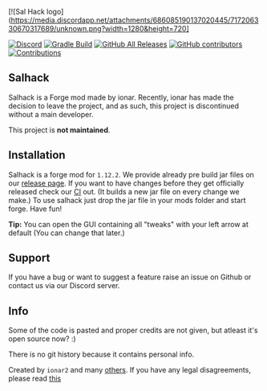 [![Sal Hack logo](https://media.discordapp.net/attachments/686085190137020445/717206330670317689/unknown.png?width=1280&height=720]

[![Discord](https://img.shields.io/discord/694337597371056198?label=discord&logo=discord&logoColor=white)](https://discord.gg/UEyGRGu) 
[![Gradle Build](https://github.com/ionar2/salhack/workflows/Gradle%20Build/badge.svg?branch=master)](https://github.com/ionar2/salhack/actions)
[![GitHub All Releases](https://img.shields.io/github/downloads/ionar2/salhack/total.svg)](https://github.com/ionar2/salhack/releases/)
[![GitHub contributors](https://img.shields.io/github/contributors/ionar2/salhack.svg)](https://github.com/ionar2/salhack/graphs/contributors/)
[![Contributions](https://img.shields.io/badge/contributions-unmaintained-lightgray.svg?style=flat)](https://github.com/ionar2/salhack/issues/)

## Salhack
Salhack is a Forge mod made by ionar. Recently, ionar has made the decision to leave the project, and as such, this project is discontinued without a main developer. 

This project is **not maintained**. 
 
## Installation

Salhack is a forge mod for `1.12.2`. We provide already pre build jar files on our [release page](https://github.com/ionar2/salhack/releases). If you want to have changes before they get officially released check our [CI](https://github.com/ionar2/salhack/actions) out. (It builds a new jar file on every change we make.) To use salhack just drop the jar file in your mods folder and start forge. Have fun!

**Tip:** You can open the GUI containing all "tweaks" with your left arrow at default (You can change that later.)

## Support

If you have a bug or want to suggest a feature raise an issue on Github or contact us via our Discord server.

## Info

Some of the code is pasted and proper credits are not given, but atleast it's open source now? :)

There is no git history because it contains personal info.

Created by `ionar2` and many [others](https://github.com/ionar2/salhack/graphs/contributors). If you have any legal disagreements, please read [this](https://help.github.com/en/github/site-policy/guide-to-submitting-a-dmca-takedown-notice)
